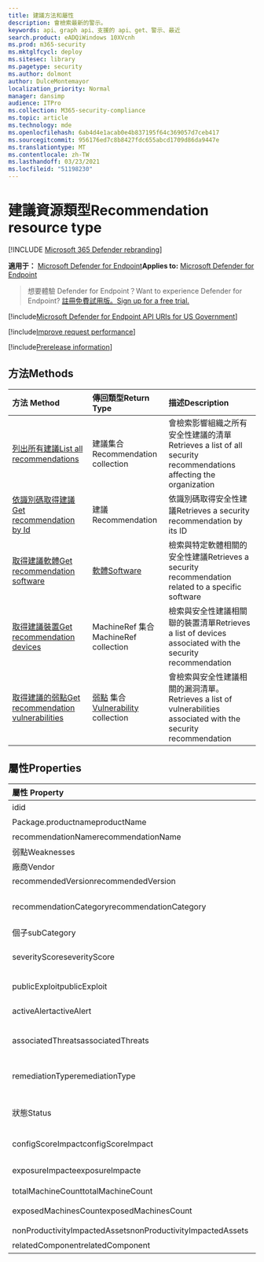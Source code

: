 ```yaml
---
title: 建議方法和屬性
description: 會檢索最新的警示。
keywords: api、graph api、支援的 api、get、警示、最近
search.product: eADQiWindows 10XVcnh
ms.prod: m365-security
ms.mktglfcycl: deploy
ms.sitesec: library
ms.pagetype: security
ms.author: dolmont
author: DulceMontemayor
localization_priority: Normal
manager: dansimp
audience: ITPro
ms.collection: M365-security-compliance
ms.topic: article
ms.technology: mde
ms.openlocfilehash: 6ab4d4e1acab0e4b837195f64c369057d7ceb417
ms.sourcegitcommit: 956176ed7c8b8427fdc655abcd1709d86da9447e
ms.translationtype: MT
ms.contentlocale: zh-TW
ms.lasthandoff: 03/23/2021
ms.locfileid: "51198230"
---
```

# <a name="recommendation-resource-type"></a><span data-ttu-id="267ff-104">建議資源類型</span><span class="sxs-lookup"><span data-stu-id="267ff-104">Recommendation resource type</span></span>

[!INCLUDE [Microsoft 365 Defender rebranding](../../includes/microsoft-defender.md)]


<span data-ttu-id="267ff-105">**適用于：** [Microsoft Defender for Endpoint](https://go.microsoft.com/fwlink/?linkid=2154037)</span><span class="sxs-lookup"><span data-stu-id="267ff-105">**Applies to:** [Microsoft Defender for Endpoint](https://go.microsoft.com/fwlink/?linkid=2154037)</span></span>

> <span data-ttu-id="267ff-106">想要體驗 Defender for Endpoint？</span><span class="sxs-lookup"><span data-stu-id="267ff-106">Want to experience Defender for Endpoint?</span></span> [<span data-ttu-id="267ff-107">註冊免費試用版。</span><span class="sxs-lookup"><span data-stu-id="267ff-107">Sign up for a free trial.</span></span>](https://www.microsoft.com/microsoft-365/windows/microsoft-defender-atp?ocid=docs-wdatp-exposedapis-abovefoldlink) 

[!include[Microsoft Defender for Endpoint API URIs for US Government](../../includes/microsoft-defender-api-usgov.md)]

[!include[Improve request performance](../../includes/improve-request-performance.md)]


[!include[Prerelease information](../../includes/prerelease.md)]

## <a name="methods"></a><span data-ttu-id="267ff-108">方法</span><span class="sxs-lookup"><span data-stu-id="267ff-108">Methods</span></span>
<span data-ttu-id="267ff-109">方法	</span><span class="sxs-lookup"><span data-stu-id="267ff-109">Method</span></span> |<span data-ttu-id="267ff-110">傳回類型</span><span class="sxs-lookup"><span data-stu-id="267ff-110">Return Type</span></span> |<span data-ttu-id="267ff-111">描述</span><span class="sxs-lookup"><span data-stu-id="267ff-111">Description</span></span>
:---|:---|:---
[<span data-ttu-id="267ff-112">列出所有建議</span><span class="sxs-lookup"><span data-stu-id="267ff-112">List all recommendations</span></span>](get-all-recommendations.md) | <span data-ttu-id="267ff-113">建議集合</span><span class="sxs-lookup"><span data-stu-id="267ff-113">Recommendation collection</span></span> | <span data-ttu-id="267ff-114">會檢索影響組織之所有安全性建議的清單</span><span class="sxs-lookup"><span data-stu-id="267ff-114">Retrieves a list of all security recommendations affecting the organization</span></span>
[<span data-ttu-id="267ff-115">依識別碼取得建議</span><span class="sxs-lookup"><span data-stu-id="267ff-115">Get recommendation by Id</span></span>](get-recommendation-by-id.md) | <span data-ttu-id="267ff-116">建議</span><span class="sxs-lookup"><span data-stu-id="267ff-116">Recommendation</span></span> | <span data-ttu-id="267ff-117">依識別碼取得安全性建議</span><span class="sxs-lookup"><span data-stu-id="267ff-117">Retrieves a security recommendation by its ID</span></span>
[<span data-ttu-id="267ff-118">取得建議軟體</span><span class="sxs-lookup"><span data-stu-id="267ff-118">Get recommendation software</span></span>](get-recommendation-software.md)| [<span data-ttu-id="267ff-119">軟體</span><span class="sxs-lookup"><span data-stu-id="267ff-119">Software</span></span>](software.md) | <span data-ttu-id="267ff-120">檢索與特定軟體相關的安全性建議</span><span class="sxs-lookup"><span data-stu-id="267ff-120">Retrieves a security recommendation related to a specific software</span></span>
[<span data-ttu-id="267ff-121">取得建議裝置</span><span class="sxs-lookup"><span data-stu-id="267ff-121">Get recommendation devices</span></span>](get-recommendation-machines.md)|<span data-ttu-id="267ff-122">MachineRef 集合</span><span class="sxs-lookup"><span data-stu-id="267ff-122">MachineRef collection</span></span> | <span data-ttu-id="267ff-123">檢索與安全性建議相關聯的裝置清單</span><span class="sxs-lookup"><span data-stu-id="267ff-123">Retrieves a list of devices associated with the security recommendation</span></span>
[<span data-ttu-id="267ff-124">取得建議的弱點</span><span class="sxs-lookup"><span data-stu-id="267ff-124">Get recommendation vulnerabilities</span></span>](get-recommendation-vulnerabilities.md) | <span data-ttu-id="267ff-125">[弱點](vulnerability.md) 集合</span><span class="sxs-lookup"><span data-stu-id="267ff-125">[Vulnerability](vulnerability.md) collection</span></span> | <span data-ttu-id="267ff-126">會檢索與安全性建議相關的漏洞清單。</span><span class="sxs-lookup"><span data-stu-id="267ff-126">Retrieves a list of vulnerabilities associated with the security recommendation</span></span>


## <a name="properties"></a><span data-ttu-id="267ff-127">屬性</span><span class="sxs-lookup"><span data-stu-id="267ff-127">Properties</span></span>
<span data-ttu-id="267ff-128">屬性	</span><span class="sxs-lookup"><span data-stu-id="267ff-128">Property</span></span> |   <span data-ttu-id="267ff-129">類型</span><span class="sxs-lookup"><span data-stu-id="267ff-129">Type</span></span>   |   <span data-ttu-id="267ff-130">描述</span><span class="sxs-lookup"><span data-stu-id="267ff-130">Description</span></span>
:---|:---|:---
<span data-ttu-id="267ff-131">id</span><span class="sxs-lookup"><span data-stu-id="267ff-131">id</span></span> | <span data-ttu-id="267ff-132">字串</span><span class="sxs-lookup"><span data-stu-id="267ff-132">String</span></span> | <span data-ttu-id="267ff-133">建議識別碼</span><span class="sxs-lookup"><span data-stu-id="267ff-133">Recommendation ID</span></span>
<span data-ttu-id="267ff-134">Package.productname</span><span class="sxs-lookup"><span data-stu-id="267ff-134">productName</span></span> | <span data-ttu-id="267ff-135">字串</span><span class="sxs-lookup"><span data-stu-id="267ff-135">String</span></span> | <span data-ttu-id="267ff-136">相關軟體名稱</span><span class="sxs-lookup"><span data-stu-id="267ff-136">Related software name</span></span>  
<span data-ttu-id="267ff-137">recommendationName</span><span class="sxs-lookup"><span data-stu-id="267ff-137">recommendationName</span></span> | <span data-ttu-id="267ff-138">字串</span><span class="sxs-lookup"><span data-stu-id="267ff-138">String</span></span> | <span data-ttu-id="267ff-139">建議名稱</span><span class="sxs-lookup"><span data-stu-id="267ff-139">Recommendation name</span></span>
<span data-ttu-id="267ff-140">弱點</span><span class="sxs-lookup"><span data-stu-id="267ff-140">Weaknesses</span></span> | <span data-ttu-id="267ff-141">Long</span><span class="sxs-lookup"><span data-stu-id="267ff-141">Long</span></span> | <span data-ttu-id="267ff-142">發現的漏洞數目</span><span class="sxs-lookup"><span data-stu-id="267ff-142">Number of discovered vulnerabilities</span></span>
<span data-ttu-id="267ff-143">廠商</span><span class="sxs-lookup"><span data-stu-id="267ff-143">Vendor</span></span> | <span data-ttu-id="267ff-144">字串</span><span class="sxs-lookup"><span data-stu-id="267ff-144">String</span></span> | <span data-ttu-id="267ff-145">相關的供應商名稱</span><span class="sxs-lookup"><span data-stu-id="267ff-145">Related vendor name</span></span>
<span data-ttu-id="267ff-146">recommendedVersion</span><span class="sxs-lookup"><span data-stu-id="267ff-146">recommendedVersion</span></span> | <span data-ttu-id="267ff-147">字串</span><span class="sxs-lookup"><span data-stu-id="267ff-147">String</span></span> | <span data-ttu-id="267ff-148">建議的版本</span><span class="sxs-lookup"><span data-stu-id="267ff-148">Recommended version</span></span>
<span data-ttu-id="267ff-149">recommendationCategory</span><span class="sxs-lookup"><span data-stu-id="267ff-149">recommendationCategory</span></span> | <span data-ttu-id="267ff-150">字串</span><span class="sxs-lookup"><span data-stu-id="267ff-150">String</span></span> | <span data-ttu-id="267ff-151">建議類別。</span><span class="sxs-lookup"><span data-stu-id="267ff-151">Recommendation category.</span></span> <span data-ttu-id="267ff-152">可能的值為：「帳戶」、「應用程式」、「網路」、「OS」、「SecurityStack</span><span class="sxs-lookup"><span data-stu-id="267ff-152">Possible values are: "Accounts", "Application", "Network", "OS", "SecurityStack</span></span>
<span data-ttu-id="267ff-153">個子</span><span class="sxs-lookup"><span data-stu-id="267ff-153">subCategory</span></span> | <span data-ttu-id="267ff-154">字串</span><span class="sxs-lookup"><span data-stu-id="267ff-154">String</span></span> | <span data-ttu-id="267ff-155">建議子類別</span><span class="sxs-lookup"><span data-stu-id="267ff-155">Recommendation sub-category</span></span>
<span data-ttu-id="267ff-156">severityScore</span><span class="sxs-lookup"><span data-stu-id="267ff-156">severityScore</span></span> | <span data-ttu-id="267ff-157">雙精度浮點數</span><span class="sxs-lookup"><span data-stu-id="267ff-157">Double</span></span> | <span data-ttu-id="267ff-158">設定對組織之 Microsoft 安全評分的潛在影響 (1-10) </span><span class="sxs-lookup"><span data-stu-id="267ff-158">Potential impact of the configuration to the organization's Microsoft Secure Score for Devices (1-10)</span></span>
<span data-ttu-id="267ff-159">publicExploit</span><span class="sxs-lookup"><span data-stu-id="267ff-159">publicExploit</span></span> | <span data-ttu-id="267ff-160">布林值</span><span class="sxs-lookup"><span data-stu-id="267ff-160">Boolean</span></span> | <span data-ttu-id="267ff-161">公開利用漏洞可供使用</span><span class="sxs-lookup"><span data-stu-id="267ff-161">Public exploit is available</span></span> 
<span data-ttu-id="267ff-162">activeAlert</span><span class="sxs-lookup"><span data-stu-id="267ff-162">activeAlert</span></span> | <span data-ttu-id="267ff-163">布林值</span><span class="sxs-lookup"><span data-stu-id="267ff-163">Boolean</span></span> | <span data-ttu-id="267ff-164">主動警示與此建議相關聯</span><span class="sxs-lookup"><span data-stu-id="267ff-164">Active alert is associated with this recommendation</span></span>
<span data-ttu-id="267ff-165">associatedThreats</span><span class="sxs-lookup"><span data-stu-id="267ff-165">associatedThreats</span></span> | <span data-ttu-id="267ff-166">String 集合</span><span class="sxs-lookup"><span data-stu-id="267ff-166">String collection</span></span> | <span data-ttu-id="267ff-167">威脅分析報告與此建議相關聯</span><span class="sxs-lookup"><span data-stu-id="267ff-167">Threat analytics report is associated with this recommendation</span></span>
<span data-ttu-id="267ff-168">remediationType</span><span class="sxs-lookup"><span data-stu-id="267ff-168">remediationType</span></span> | <span data-ttu-id="267ff-169">字串</span><span class="sxs-lookup"><span data-stu-id="267ff-169">String</span></span> | <span data-ttu-id="267ff-170">修正類型。</span><span class="sxs-lookup"><span data-stu-id="267ff-170">Remediation type.</span></span> <span data-ttu-id="267ff-171">可能的值為： "ConfigurationChange"、"Update"、"Upgrade"、"Uninstall"</span><span class="sxs-lookup"><span data-stu-id="267ff-171">Possible values are: "ConfigurationChange","Update","Upgrade","Uninstall"</span></span>
<span data-ttu-id="267ff-172">狀態</span><span class="sxs-lookup"><span data-stu-id="267ff-172">Status</span></span> | <span data-ttu-id="267ff-173">Enum</span><span class="sxs-lookup"><span data-stu-id="267ff-173">Enum</span></span> | <span data-ttu-id="267ff-174">建議例外狀況。</span><span class="sxs-lookup"><span data-stu-id="267ff-174">Recommendation exception status.</span></span> <span data-ttu-id="267ff-175">可能的值為：「Active」和「例外狀況」</span><span class="sxs-lookup"><span data-stu-id="267ff-175">Possible values are: "Active" and "Exception"</span></span>
<span data-ttu-id="267ff-176">configScoreImpact</span><span class="sxs-lookup"><span data-stu-id="267ff-176">configScoreImpact</span></span> | <span data-ttu-id="267ff-177">雙精度浮點數</span><span class="sxs-lookup"><span data-stu-id="267ff-177">Double</span></span> | <span data-ttu-id="267ff-178">適用于裝置影響的 Microsoft 安全分數</span><span class="sxs-lookup"><span data-stu-id="267ff-178">Microsoft Secure Score for Devices impact</span></span>
<span data-ttu-id="267ff-179">exposureImpacte</span><span class="sxs-lookup"><span data-stu-id="267ff-179">exposureImpacte</span></span> | <span data-ttu-id="267ff-180">雙精度浮點數</span><span class="sxs-lookup"><span data-stu-id="267ff-180">Double</span></span> | <span data-ttu-id="267ff-181">曝光分數影響</span><span class="sxs-lookup"><span data-stu-id="267ff-181">Exposure score impact</span></span>
<span data-ttu-id="267ff-182">totalMachineCount</span><span class="sxs-lookup"><span data-stu-id="267ff-182">totalMachineCount</span></span> | <span data-ttu-id="267ff-183">Long</span><span class="sxs-lookup"><span data-stu-id="267ff-183">Long</span></span> | <span data-ttu-id="267ff-184">已安裝裝置的數目</span><span class="sxs-lookup"><span data-stu-id="267ff-184">Number of installed devices</span></span>
<span data-ttu-id="267ff-185">exposedMachinesCount</span><span class="sxs-lookup"><span data-stu-id="267ff-185">exposedMachinesCount</span></span> | <span data-ttu-id="267ff-186">Long</span><span class="sxs-lookup"><span data-stu-id="267ff-186">Long</span></span> | <span data-ttu-id="267ff-187">對漏洞公開的已安裝裝置數目</span><span class="sxs-lookup"><span data-stu-id="267ff-187">Number of installed devices that are exposed to vulnerabilities</span></span>
<span data-ttu-id="267ff-188">nonProductivityImpactedAssets</span><span class="sxs-lookup"><span data-stu-id="267ff-188">nonProductivityImpactedAssets</span></span> | <span data-ttu-id="267ff-189">Long</span><span class="sxs-lookup"><span data-stu-id="267ff-189">Long</span></span> | <span data-ttu-id="267ff-190">不受影響的裝置數目</span><span class="sxs-lookup"><span data-stu-id="267ff-190">Number of devices which are not affected</span></span>  
<span data-ttu-id="267ff-191">relatedComponent</span><span class="sxs-lookup"><span data-stu-id="267ff-191">relatedComponent</span></span> | <span data-ttu-id="267ff-192">字串</span><span class="sxs-lookup"><span data-stu-id="267ff-192">String</span></span> |  <span data-ttu-id="267ff-193">相關的軟體元件</span><span class="sxs-lookup"><span data-stu-id="267ff-193">Related software component</span></span>
